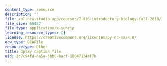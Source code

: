 ```yaml
---
content_type: resource
description: ''
file: /ol-ocw-studio-app/courses/7-016-introductory-biology-fall-2018/3c7c94fdda5a5bb8bacf18047124af7b_nvxvcbaoayM.vtt
file_size: 65487
file_type: application/x-subrip
learning_resource_types: []
license: https://creativecommons.org/licenses/by-nc-sa/4.0/
ocw_type: OCWFile
resourcetype: Other
title: 3play caption file
uid: 3c7c94fd-da5a-5bb8-bacf-18047124af7b
---
```

